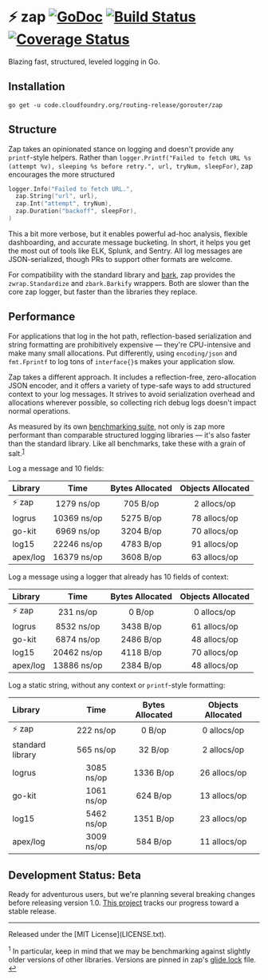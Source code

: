 # :zap: zap [![GoDoc][doc-img]][doc] [![Build Status][ci-img]][ci] [![Coverage Status][cov-img]][cov]

Blazing fast, structured, leveled logging in Go.

## Installation
`go get -u code.cloudfoundry.org/routing-release/gorouter/zap`

## Structure

Zap takes an opinionated stance on logging and doesn't provide any
`printf`-style helpers. Rather than `logger.Printf("Failed to fetch URL %s
(attempt %v), sleeping %s before retry.", url, tryNum, sleepFor)`, zap
encourages the more structured

```go
logger.Info("Failed to fetch URL.",
  zap.String("url", url),
  zap.Int("attempt", tryNum),
  zap.Duration("backoff", sleepFor),
)
```

This a bit more verbose, but it enables powerful ad-hoc analysis, flexible
dashboarding, and accurate message bucketing. In short, it helps you get the
most out of tools like ELK, Splunk, and Sentry. All log messages are
JSON-serialized, though PRs to support other formats are welcome.

For compatibility with the standard library and [bark][], zap provides the
`zwrap.Standardize` and `zbark.Barkify` wrappers. Both are slower than the core
zap logger, but faster than the libraries they replace.

## Performance

For applications that log in the hot path, reflection-based serialization and
string formatting are prohibitively expensive &mdash; they're CPU-intensive and
make many small allocations. Put differently, using `encoding/json` and
`fmt.Fprintf` to log tons of `interface{}`s makes your application slow.

Zap takes a different approach. It includes a reflection-free, zero-allocation
JSON encoder, and it offers a variety of type-safe ways to add structured
context to your log messages. It strives to avoid serialization overhead and
allocations wherever possible, so collecting rich debug logs doesn't impact
normal operations.

As measured by its own [benchmarking suite][], not only is zap more
performant than comparable structured logging libraries &mdash; it's also faster
than the standard library. Like all benchmarks, take these with a grain of
salt.<sup id="anchor-versions">[1](#footnote-versions)</sup>

Log a message and 10 fields:

| Library | Time | Bytes Allocated | Objects Allocated |
| :--- | :---: | :---: | :---: |
| :zap: zap | 1279 ns/op | 705 B/op | 2 allocs/op |
| logrus | 10369 ns/op | 5275 B/op | 78 allocs/op |
| go-kit | 6969 ns/op | 3204 B/op | 70 allocs/op |
| log15 | 22246 ns/op | 4783 B/op | 91 allocs/op |
| apex/log | 16379 ns/op | 3608 B/op | 63 allocs/op |

Log a message using a logger that already has 10 fields of context:

| Library | Time | Bytes Allocated | Objects Allocated |
| :--- | :---: | :---: | :---: |
| :zap: zap | 231 ns/op | 0 B/op | 0 allocs/op |
| logrus | 8532 ns/op | 3438 B/op | 61 allocs/op |
| go-kit | 6874 ns/op | 2486 B/op | 48 allocs/op |
| log15 | 20462 ns/op | 4118 B/op | 70 allocs/op |
| apex/log | 13886 ns/op | 2384 B/op | 48 allocs/op |

Log a static string, without any context or `printf`-style formatting:

| Library | Time | Bytes Allocated | Objects Allocated |
| :--- | :---: | :---: | :---: |
| :zap: zap | 222 ns/op | 0 B/op | 0 allocs/op |
| standard library | 565 ns/op | 32 B/op | 2 allocs/op |
| logrus | 3085 ns/op | 1336 B/op | 26 allocs/op |
| go-kit | 1061 ns/op | 624 B/op | 13 allocs/op |
| log15 | 5462 ns/op | 1351 B/op | 23 allocs/op |
| apex/log | 3009 ns/op | 584 B/op | 11 allocs/op |

## Development Status: Beta
Ready for adventurous users, but we're planning several breaking changes before
releasing version 1.0. [This project][v1] tracks our progress toward a stable
release.

<hr>
Released under the [MIT License](LICENSE.txt).

<sup id="footnote-versions">1</sup> In particular, keep in mind that we may be
benchmarking against slightly older versions of other libraries. Versions are
pinned in zap's [glide.lock][] file. [↩](#anchor-versions)

[doc-img]: https://godoc.org/code.cloudfoundry.org/routing-release/gorouter/zap?status.svg
[doc]: https://godoc.org/code.cloudfoundry.org/routing-release/gorouter/zap
[ci-img]: https://travis-ci.org/uber-go/zap.svg?branch=master
[ci]: https://travis-ci.org/uber-go/zap
[cov-img]: https://coveralls.io/repos/github/uber-go/zap/badge.svg?branch=master
[cov]: https://coveralls.io/github/uber-go/zap?branch=master
[benchmarking suite]: https://code.cloudfoundry.org/routing-release/gorouter/zap/tree/master/benchmarks
[glide.lock]: https://code.cloudfoundry.org/routing-release/gorouter/zap/blob/master/glide.lock
[bark]: https://github.com/uber-common/bark
[v1]: https://code.cloudfoundry.org/routing-release/gorouter/zap/projects/1
